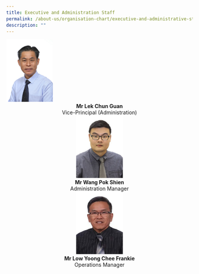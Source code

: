 ```yaml
---
title: Executive and Administration Staff
permalink: /about-us/organisation-chart/executive-and-administrative-staff/
description: ""
---
```

<img src="/images/mr%20lek%20chun%20guan.jpg" style="width:25%">
<center> <b>Mr Lek Chun Guan  <br> </b>
	Vice-Principal (Administration) <center>
		
<img src="/images/mr%20wang%20pok%20shien.jpeg" style="width:25%">
<center> <b>Mr Wang Pok Shien  <br> </b>
Administration Manager<center>
	
<img src="/images/mr%20low%20yoong%20chee.jpeg" style="width:25%">
<center> <b>Mr&nbsp;Low Yoong Chee Frankie <br> </b>
Operations Manager<center></center></center></center></center></center></center>